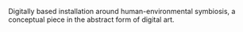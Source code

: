 Digitally based installation around human-environmental symbiosis, a conceptual piece in the abstract form of digital art.